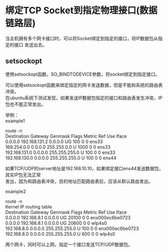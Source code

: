 # 绑定TCP Socket到指定物理接口(数据链路层)

当主机拥有多个网卡接口时，可以将Socket绑定到指定的接口，将IP数据包从指定的接口
发送出去。

## setsockopt
使用setsockopt函数，SO_BINDTODEVICE参数，将socket绑定到指定接口。     


可以使用setsockopt函数来绑定指定的网卡发送数据，但是不能和系统的路由表冲突。        
在ubuntu系统下测试发现，如果发送IP数据包指定的接口和路由表发生冲突，IP包也不能正常发出。        
      
举例：      
example1     
  
route -n       
Destination     Gateway         Genmask         Flags Metric Ref    Use Iface      
0.0.0.0         192.168.131.2   0.0.0.0         UG    100    0        0 ens33      
169.254.0.0     0.0.0.0         255.255.0.0     U     1000   0        0 ens33      
192.168.131.0   0.0.0.0         255.255.255.0   U     100    0        0 ens33      
192.168.130.0   0.0.0.0         255.255.255.0   U     100    0        0 ens44      
      
      
如果TCP/UDP的server地址是192.168.10.10，如果绑定接口ens44发送数据包，其实IP包无法正常        
发出，因为和路由表冲突，目的地址匹配路由表后，应该从默认路由发出。      
    
example2    
    
route -n    
Kernel IP routing table  
Destination     Gateway         Genmask         Flags Metric Ref    Use Iface  
0.0.0.0         192.168.8.1     0.0.0.0         UG    20100  0        0 enx000ec6be0723  
0.0.0.0         192.168.8.1     0.0.0.0         UG    20600  0        0 wlp4s0  
192.168.8.0     0.0.0.0         255.255.255.0   U     100    0        0 enx000ec6be0723  
192.168.8.0     0.0.0.0         255.255.255.0   U     600    0        0 wlp4s0  
  
两个网卡，同时可以上网，指定一个接口发送TCP/UDP数据包。    
